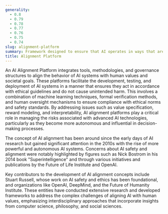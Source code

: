 ```yaml
---
generality:
  - 0.8
  - 0.79
  - 0.78
  - 0.77
  - 0.76
  - 0.75
  - 0.74
slug: alignment-platform
summary: Framework designed to ensure that AI operates in ways that are aligned with human values, ethics, and objectives.
title: Alignment Platform
---
```


An AI Alignment Platform integrates tools, methodologies, and governance structures to align the behavior of AI systems with human values and societal goals. These platforms facilitate the development, testing, and deployment of AI systems in a manner that ensures they act in accordance with ethical guidelines and do not cause unintended harm. This involves a combination of machine learning techniques, formal verification methods, and human oversight mechanisms to ensure compliance with ethical norms and safety standards. By addressing issues such as value specification, reward modeling, and interpretability, AI alignment platforms play a critical role in managing the risks associated with advanced AI technologies, particularly as they become more autonomous and influential in decision-making processes.

The concept of AI alignment has been around since the early days of AI research but gained significant attention in the 2010s with the rise of more powerful and autonomous AI systems. Concerns about AI safety and alignment were notably highlighted by figures such as Nick Bostrom in his 2014 book "Superintelligence" and through various initiatives and publications by the Future of Life Institute and OpenAI.

Key contributors to the development of AI alignment concepts include Stuart Russell, whose work on AI safety and ethics has been foundational, and organizations like OpenAI, DeepMind, and the Future of Humanity Institute. These entities have conducted extensive research and developed frameworks to address the complex challenges of aligning AI with human values, emphasizing interdisciplinary approaches that incorporate insights from computer science, philosophy, and social sciences.
